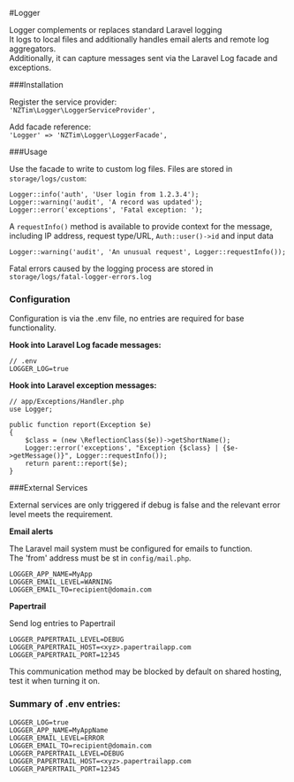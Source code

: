 #Logger

Logger complements or replaces standard Laravel logging  
It logs to local files and additionally handles email alerts and remote log aggregators.  
Additionally, it can capture messages sent via the Laravel Log facade and exceptions.

###Installation

Register the service provider:  
`'NZTim\Logger\LoggerServiceProvider',`

Add facade reference:  
`'Logger' => 'NZTim\Logger\LoggerFacade',`

###Usage

Use the facade to write to custom log files. Files are stored in `storage/logs/custom`:

```
Logger::info('auth', 'User login from 1.2.3.4');
Logger::warning('audit', 'A record was updated');
Logger::error('exceptions', 'Fatal exception: ');  
```

A `requestInfo()` method is available to provide context for the message, including IP address, request type/URL, `Auth::user()->id` and input data

```
Logger::warning('audit', 'An unusual request', Logger::requestInfo());
```

Fatal errors caused by the logging process are stored in `storage/logs/fatal-logger-errors.log`

### Configuration

Configuration is via the .env file, no entries are required for base functionality.

**Hook into Laravel Log facade messages:**  

```
// .env
LOGGER_LOG=true
```

**Hook into Laravel exception messages:**    

```
// app/Exceptions/Handler.php
use Logger;

public function report(Exception $e)
{
    $class = (new \ReflectionClass($e))->getShortName();
    Logger::error('exceptions', "Exception {$class} | {$e->getMessage()}", Logger::requestInfo());
    return parent::report($e);
}
```

###External Services

External services are only triggered if debug is false and the relevant error level meets the requirement.  

**Email alerts**

The Laravel mail system must be configured for emails to function.   
The 'from' address must be st in `config/mail.php`.
```
LOGGER_APP_NAME=MyApp
LOGGER_EMAIL_LEVEL=WARNING
LOGGER_EMAIL_TO=recipient@domain.com
```

**Papertrail**

Send log entries to Papertrail

```
LOGGER_PAPERTRAIL_LEVEL=DEBUG
LOGGER_PAPERTRAIL_HOST=<xyz>.papertrailapp.com
LOGGER_PAPERTRAIL_PORT=12345
```
This communication method may be blocked by default on shared hosting, test it when turning it on.

### Summary of .env entries:
```
LOGGER_LOG=true
LOGGER_APP_NAME=MyAppName
LOGGER_EMAIL_LEVEL=ERROR
LOGGER_EMAIL_TO=recipient@domain.com
LOGGER_PAPERTRAIL_LEVEL=DEBUG
LOGGER_PAPERTRAIL_HOST=<xyz>.papertrailapp.com
LOGGER_PAPERTRAIL_PORT=12345
```
